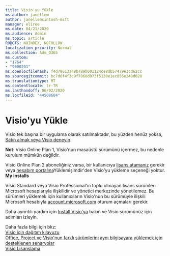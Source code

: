 ```yaml
---
title: Visio'yu Yükle
ms.author: janellem
author: janellemcintosh-msft
manager: eliree
ms.date: 04/21/2020
ms.audience: Admin
ms.topic: article
ROBOTS: NOINDEX, NOFOLLOW
localization_priority: Normal
ms.collection: Adm_O365
ms.custom:
- "1764"
- "9000201"
ms.openlocfilehash: f4d79613a48b789b601124ce8db57479e3cd62cc
ms.sourcegitcommit: bc7d6f4f3c9f7060d073f5130e1ec856e248d020
ms.translationtype: MT
ms.contentlocale: tr-TR
ms.lasthandoff: 06/02/2020
ms.locfileid: "44508684"
---
```

# <a name="install-visio"></a>Visio'yu Yükle

Visio tek başına bir uygulama olarak satılmaktadır, bu yüzden henüz yoksa, [Satın almak veya Visio deneyin](https://products.office.com/visio). 

**Not**: Visio Online Plan 1, Visio'nun masaüstü sürümünü içermez, bu nedenle kurulum mümkün değildir.

Visio Online Plan 2 aboneliğiniz varsa, bir kullanıcıya [lisans atamanız](https://docs.microsoft.com/microsoft-365/admin/add-users/add-users) gerekir veya [hesabım portalına](https://portal.office.com/account#installs)Yüklemişimdir'den Visio'yu yükleme seçeneği yoktur. **My installs** 

Visio Standard veya Visio Professional'ın toplu olmayan lisans sürümleri Microsoft hesaplarıyla ilişkilidir ve yönetici merkezinde yönetilemez. Bu sürümleri yüklemek için kullanıcıların Visio'nun bu sürümüyle ilişkili Microsoft hesabıyla [account.microsoft.com](https://account.microsoft.com) oturum açmaları gerekir.

Daha ayrıntılı yardım için [Install Visio'ya](https://support.office.com/article/f98f21e3-aa02-4827-9167-ddab5b025710?wt.mc_id=OfficeAdm_ClientDIA_Alchemy1764) bakın ve Visio sürümünüz için adımları izleyin.

Daha fazla bilgi için bkz:<br>
[Visio için dağıtım kılavuzu](https://docs.microsoft.com/deployoffice/deployment-guide-for-visio)<br>
[Office, Project ve Visio'nun farklı sürümlerini aynı bilgisayara yüklemek için desteklenen senaryolar](https://docs.microsoft.com/deployoffice/install-different-office-visio-and-project-versions-on-the-same-computer)<br>
[Visio Lisanslama](https://products.office.com/visio/microsoft-visio-volume-licensing-visio-for-multiple-users)